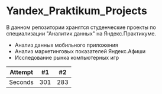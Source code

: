 # Yandex_Praktikum_Projects

В данном репозитории хранятся студенческие проекты по специализации "Аналитик данных" на Яндекс.Практикуме.

* Анализ данных мобильного приложения
* Анализ маркетинговых показателей Яндекс.Афиши
* Исследование рынка компьютерных игр

| Attempt | #1  | #2  |
| :---:   | :-: | :-: |
| Seconds | 301 | 283 |
